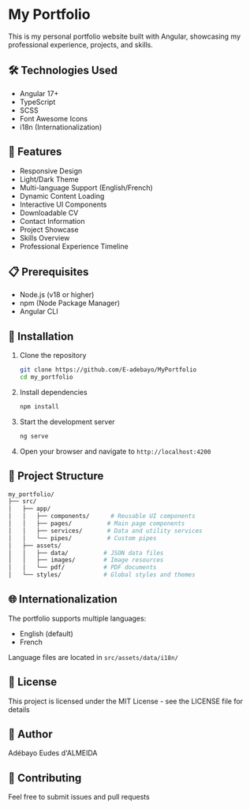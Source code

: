 # My Portfolio

This is my personal portfolio website built with Angular, showcasing my professional experience, projects, and skills.

## 🛠 Technologies Used

- Angular 17+
- TypeScript
- SCSS
- Font Awesome Icons
- i18n (Internationalization)

## 🚀 Features

- Responsive Design
- Light/Dark Theme
- Multi-language Support (English/French)
- Dynamic Content Loading
- Interactive UI Components
- Downloadable CV
- Contact Information
- Project Showcase
- Skills Overview
- Professional Experience Timeline

## 📋 Prerequisites

- Node.js (v18 or higher)
- npm (Node Package Manager)
- Angular CLI

## 🔧 Installation

1. Clone the repository

    ```bash
    git clone https://github.com/E-adebayo/MyPortfolio
    cd my_portfolio
    ```

2. Install dependencies

    ```bash
    npm install
    ```

3. Start the development server

    ```bash
    ng serve
    ```

4. Open your browser and navigate to `http://localhost:4200`

## 📁 Project Structure

```bash
my_portfolio/
├── src/
│   ├── app/
│   │   ├── components/      # Reusable UI components
│   │   ├── pages/          # Main page components
│   │   ├── services/       # Data and utility services
│   │   └── pipes/          # Custom pipes 
│   ├── assets/
│   │   ├── data/          # JSON data files
│   │   ├── images/        # Image resources
│   │   └── pdf/           # PDF documents
│   └── styles/            # Global styles and themes
```

## 🌐 Internationalization

The portfolio supports multiple languages:

- English (default)
- French

Language files are located in `src/assets/data/i18n/`

## 📄 License

This project is licensed under the MIT License - see the LICENSE file for details

## 👤 Author

Adébayo Eudes d'ALMEIDA

## 🤝 Contributing

Feel free to submit issues and pull requests
